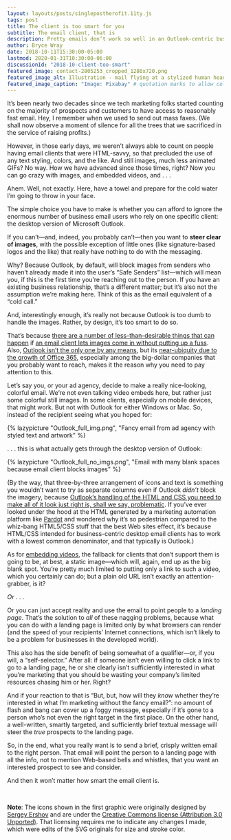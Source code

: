 ```yaml
---
layout: layouts/posts/singlepostherofit.11ty.js
tags: post
title: The client is too smart for you
subtitle: The email client, that is
description: Pretty emails don’t work so well in an Outlook-centric business world.
author: Bryce Wray
date: 2018-10-11T15:30:00-05:00
lastmod: 2020-01-31T10:30:00-06:00
discussionId: "2018-10-client-too-smart"
featured_image: contact-2805253_cropped_1280x720.png
featured_image_alt: Illustration - mail flying at a stylized human head
featured_image_caption: "Image: Pixabay" # quotation marks to allow colon
---
```


It’s been nearly two decades since we tech marketing folks started counting on the majority of prospects and customers to have access to reasonably fast email. Hey, I remember when we used to send out mass faxes. (We shall now observe a moment of silence for all the trees that we sacrificed in the service of raising profits.)

However, in those early days, we weren’t always able to count on people having email clients that were HTML-savvy, so that precluded the use of any text styling, colors, and the like. And still images, much less animated GIFs? No way. How we have advanced since those times, right? Now you can go crazy with images, and embedded videos, and&nbsp;.&nbsp;.&nbsp;.

Ahem. Well, not exactly. Here, have a towel and prepare for the cold water I’m going to throw in your face.

The simple choice you have to make is whether you can afford to ignore the enormous number of business email users who rely on one specific client: the desktop version of Microsoft Outlook.

If you can’t—and, indeed, you probably can’t—then you want to **steer clear of images**, with the possible exception of little ones (like signature-based logos and the like) that really have nothing to do with the messaging.

Why? Because Outlook, by default, will block images from senders who haven’t already made it into the user’s “Safe Senders” list—which will mean you, if this is the first time you’re reaching out to the person. If you have an existing business relationship, that’s a different matter; but it’s also not the assumption we’re making here. Think of this as the email equivalent of a “cold call.”

And, interestingly enough, it’s really not because Outlook is too dumb to handle the images. Rather, by design, it’s too smart to do so.

That’s because [there are a number of less-than-desirable things that can happen](https://security.stackexchange.com/questions/7489/why-would-someone-want-to-block-images-in-email) if [an email client lets images come in without putting up a fuss](https://kb.wisc.edu/office365/page.php?id=67394). Also, [Outlook isn’t the only one by any means](https://litmus.com/blog/the-ultimate-guide-to-email-image-blocking), but its [near-ubiquity due to the growth of Office 365](https://www.cio.com/article/2992546/office-software/why-companies-are-switching-from-google-apps-to-office-365.html), especially among the big-dollar companies that you probably want to reach, makes it the reason why you need to pay attention to this.

Let’s say you, or your ad agency, decide to make a really nice-looking, colorful email. We’re not even talking video embeds here, but rather just some colorful still images. In some clients, especially on mobile devices, that might work. But not with Outlook for either Windows or Mac. So, instead of the recipient seeing what you hoped for:

{% lazypicture "Outlook_full_img.png", "Fancy email from ad agency with styled text and artwork" %}

. . . this is what actually gets through the desktop version of Outlook:

{% lazypicture "Outlook_full_no_imgs.png", "Email with many blank spaces because email client blocks images" %}

(By the way, that three-by-three arrangement of icons and text is something you wouldn’t want to try as separate columns even if Outlook _didn’t_ block the imagery, because [Outlook’s handling of the HTML and CSS you need to make all of it look just right is, shall we say, problematic](https://www.emailonacid.com/blog/article/email-development/how-to-code-emails-for-outlook-2016/). If you’ve ever looked under the hood at the HTML generated by a marketing automation platform like [Pardot](https://www.pardot.com) and wondered why it’s so pedestrian compared to the whiz-bang HTML5/CSS stuff that the best Web sites effect, it’s because HTML/CSS intended for business-centric desktop email clients has to work with a lowest common denominator, and that typically is Outlook.)

As for [embedding videos](https://www.emailonacid.com/blog/article/email-development/a_how_to_guide_to_embedding_html5_video_in_email/), the fallback for clients that don’t support them is going to be, at best, a static image—which will, again, end up as the big blank spot. You’re pretty much limited to putting only a link to such a video, which you certainly can do; but a plain old URL isn’t exactly an attention-grabber, is it?

_Or_&nbsp;.&nbsp;.&nbsp;.

Or you can just accept reality and use the email to point people to a _landing page_. That’s the solution to _all_ of these nagging problems, because what you can do with a landing page is limited only by what browsers can render (and the speed of your recipients’ Internet connections, which isn’t likely to be a problem for businesses in the developed world).

This also has the side benefit of being somewhat of a qualifier—or, if you will, a “self-selector.” After all: if someone isn’t even willing to click a link to go to a landing page, he or she clearly isn’t sufficiently interested in what you’re marketing that you should be wasting your company’s limited resources chasing him or her. Right?

And if your reaction to that is “But, but, how will they _know_ whether they’re interested in what I’m marketing without the fancy email?”: no amount of flash and bang can cover up a foggy message, especially if it’s gone to a person who’s not even the right target in the first place. On the other hand, a well-written, smartly targeted, and sufficiently brief textual message will steer the _true_ prospects to the landing page.

So, in the end, what you really want is to send a brief, crisply written email to the right person. That email will point the person to a landing page with all the info, not to mention Web-based bells and whistles, that you want an interested prospect to see and consider.

And then it won’t matter how smart the email client is.

<p>&nbsp;</p>

**Note**: The icons shown in the first graphic were originally designed by [Sergey Ershov](https://www.iconfinder.com/Fishmoby) and are under the [Creative Commons license (Attribution 3.0 Unported)](https://creativecommons.org/licenses/by/3.0/). That licensing requires me to indicate any changes I made, which were edits of the SVG originals for size and stroke color.